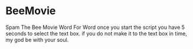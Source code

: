 # BeeMovie
Spam The Bee Movie Word For Word
once you start the script you have 5 seconds to select the text box. if you do not make it to the text box in time, my god be with your soul.
